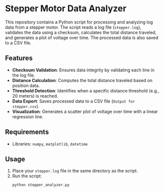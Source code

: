 # Stepper Motor Data Analyzer

This repository contains a Python script for processing and analyzing log data from a stepper motor. The script reads a log file (`stepper.log`), validates the data using a checksum, calculates the total distance traveled, and generates a plot of voltage over time. The processed data is also saved to a CSV file.

## Features
- **Checksum Validation**: Ensures data integrity by validating each line in the log file.
- **Distance Calculation**: Computes the total distance traveled based on position data.
- **Threshold Detection**: Identifies when a specific distance threshold (e.g., 20 meters) is reached.
- **Data Export**: Saves processed data to a CSV file (`Output for stepper.csv`).
- **Visualization**: Generates a scatter plot of voltage over time with a linear regression line.

## Requirements
- Libraries: `numpy`, `matplotlib`, `datetime`

## Usage
1. Place your `stepper.log` file in the same directory as the script.
2. Run the script:
   ```bash
   python stepper_analyzer.py
